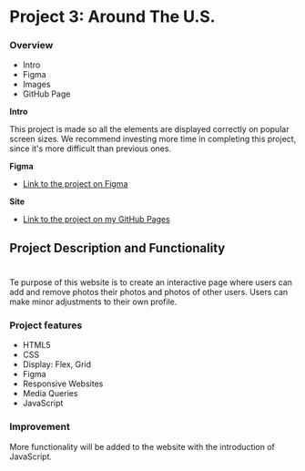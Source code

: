 # Project 3: Around The U.S.

### Overview

- Intro
- Figma
- Images
- GitHub Page

**Intro**

This project is made so all the elements are displayed correctly on popular screen sizes. We recommend investing more time in completing this project, since it's more difficult than previous ones.

**Figma**

- [Link to the project on Figma](https://www.figma.com/file/ii4xxsJ0ghevUOcssTlHZv/Sprint-3%3A-Around-the-US?node-id=0%3A1)

**Site**

- [Link to the project on my GitHub Pages](https://Yuni-Me.github.io/se_project_aroundtheus/)

## Project Description and Functionality

#

Te purpose of this website is to create an interactive page where users can add and remove photos their photos and photos of other users. Users can make minor adjustments to their own profile.

### Project features

- HTML5
- CSS
- Display: Flex, Grid
- Figma
- Responsive Websites
- Media Queries
- JavaScript

### Improvement

More functionality will be added to the website with the introduction of JavaScript.
